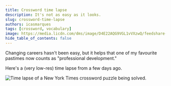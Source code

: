 ```yaml
---
title: Crossword time lapse
description: It's not as easy as it looks.
slug: crossword-time-lapse
authors: icasmarques
tags: [crossword, vocabulary]
image: https://media.licdn.com/dms/image/D4E22AQG9VGL1vVXzwQ/feedshare-shrink_800/0/1706916642073?e=1710979200&v=beta&t=uUgbVXuMiKHO8PL8nqqS_JCjNw50RtgrxtdycVvV7i8
hide_table_of_contents: false
---
```


Changing careers hasn't been easy, but it helps that one of my favourite pastimes now counts as "professional development."

Here's a (very low-res) time lapse from a few days ago.

![Time lapse of a New York Times crossword puzzle being solved.](https://media.licdn.com/dms/image/D4E22AQG9VGL1vVXzwQ/feedshare-shrink_800/0/1706916642073?e=1710979200&v=beta&t=uUgbVXuMiKHO8PL8nqqS_JCjNw50RtgrxtdycVvV7i8)
